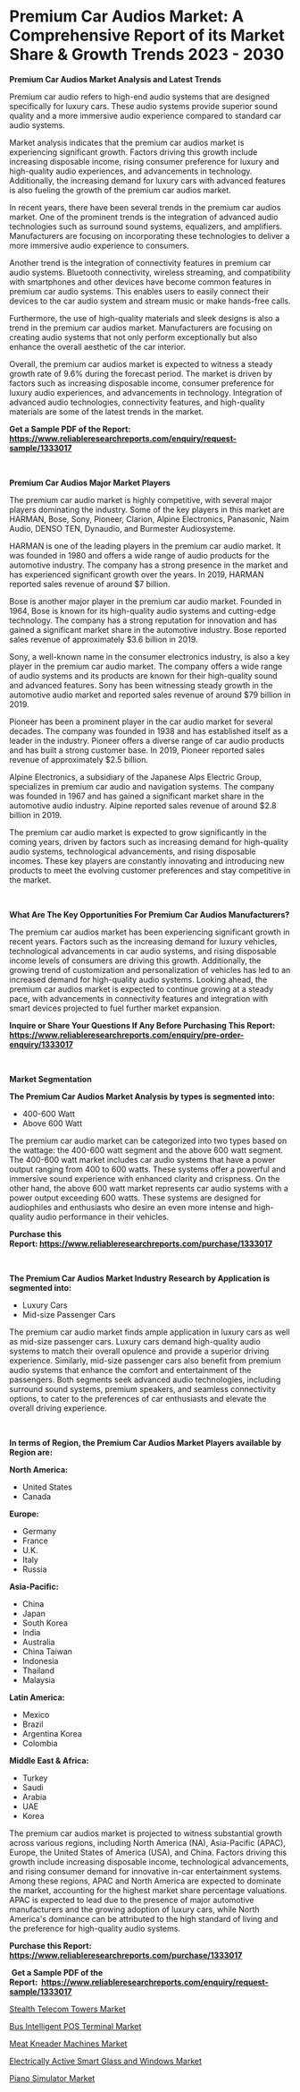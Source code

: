 <p><h1>Premium Car Audios Market: A Comprehensive Report of its Market Share & Growth Trends 2023 - 2030</h1></p><p><strong>Premium Car Audios Market Analysis and Latest Trends</strong></p>
<p><p>Premium car audio refers to high-end audio systems that are designed specifically for luxury cars. These audio systems provide superior sound quality and a more immersive audio experience compared to standard car audio systems.</p><p>Market analysis indicates that the premium car audios market is experiencing significant growth. Factors driving this growth include increasing disposable income, rising consumer preference for luxury and high-quality audio experiences, and advancements in technology. Additionally, the increasing demand for luxury cars with advanced features is also fueling the growth of the premium car audios market.</p><p>In recent years, there have been several trends in the premium car audios market. One of the prominent trends is the integration of advanced audio technologies such as surround sound systems, equalizers, and amplifiers. Manufacturers are focusing on incorporating these technologies to deliver a more immersive audio experience to consumers.</p><p>Another trend is the integration of connectivity features in premium car audio systems. Bluetooth connectivity, wireless streaming, and compatibility with smartphones and other devices have become common features in premium car audio systems. This enables users to easily connect their devices to the car audio system and stream music or make hands-free calls.</p><p>Furthermore, the use of high-quality materials and sleek designs is also a trend in the premium car audios market. Manufacturers are focusing on creating audio systems that not only perform exceptionally but also enhance the overall aesthetic of the car interior.</p><p>Overall, the premium car audios market is expected to witness a steady growth rate of 9.6% during the forecast period. The market is driven by factors such as increasing disposable income, consumer preference for luxury audio experiences, and advancements in technology. Integration of advanced audio technologies, connectivity features, and high-quality materials are some of the latest trends in the market.</p></p>
<p><strong>Get a Sample PDF of the Report:&nbsp; <a href="https://www.reliableresearchreports.com/enquiry/request-sample/1333017">https://www.reliableresearchreports.com/enquiry/request-sample/1333017</a></strong></p>
<p>&nbsp;</p>
<p><strong>Premium Car Audios Major Market Players</strong></p>
<p><p>The premium car audio market is highly competitive, with several major players dominating the industry. Some of the key players in this market are HARMAN, Bose, Sony, Pioneer, Clarion, Alpine Electronics, Panasonic, Naim Audio, DENSO TEN, Dynaudio, and Burmester Audiosysteme.</p><p>HARMAN is one of the leading players in the premium car audio market. It was founded in 1980 and offers a wide range of audio products for the automotive industry. The company has a strong presence in the market and has experienced significant growth over the years. In 2019, HARMAN reported sales revenue of around $7 billion.</p><p>Bose is another major player in the premium car audio market. Founded in 1964, Bose is known for its high-quality audio systems and cutting-edge technology. The company has a strong reputation for innovation and has gained a significant market share in the automotive industry. Bose reported sales revenue of approximately $3.6 billion in 2019.</p><p>Sony, a well-known name in the consumer electronics industry, is also a key player in the premium car audio market. The company offers a wide range of audio systems and its products are known for their high-quality sound and advanced features. Sony has been witnessing steady growth in the automotive audio market and reported sales revenue of around $79 billion in 2019.</p><p>Pioneer has been a prominent player in the car audio market for several decades. The company was founded in 1938 and has established itself as a leader in the industry. Pioneer offers a diverse range of car audio products and has built a strong customer base. In 2019, Pioneer reported sales revenue of approximately $2.5 billion.</p><p>Alpine Electronics, a subsidiary of the Japanese Alps Electric Group, specializes in premium car audio and navigation systems. The company was founded in 1967 and has gained a significant market share in the automotive audio industry. Alpine reported sales revenue of around $2.8 billion in 2019.</p><p>The premium car audio market is expected to grow significantly in the coming years, driven by factors such as increasing demand for high-quality audio systems, technological advancements, and rising disposable incomes. These key players are constantly innovating and introducing new products to meet the evolving customer preferences and stay competitive in the market.</p></p>
<p>&nbsp;</p>
<p><strong>What Are The Key Opportunities For Premium Car Audios Manufacturers?</strong></p>
<p><p>The premium car audios market has been experiencing significant growth in recent years. Factors such as the increasing demand for luxury vehicles, technological advancements in car audio systems, and rising disposable income levels of consumers are driving this growth. Additionally, the growing trend of customization and personalization of vehicles has led to an increased demand for high-quality audio systems. Looking ahead, the premium car audios market is expected to continue growing at a steady pace, with advancements in connectivity features and integration with smart devices projected to fuel further market expansion.</p></p>
<p><strong>Inquire or Share Your Questions If Any Before Purchasing This Report: <a href="https://www.reliableresearchreports.com/enquiry/pre-order-enquiry/1333017">https://www.reliableresearchreports.com/enquiry/pre-order-enquiry/1333017</a></strong></p>
<p>&nbsp;</p>
<p><strong>Market Segmentation</strong></p>
<p><strong>The Premium Car Audios Market Analysis by types is segmented into:</strong></p>
<p><ul><li>400-600 Watt</li><li>Above 600 Watt</li></ul></p>
<p><p>The premium car audio market can be categorized into two types based on the wattage: the 400-600 watt segment and the above 600 watt segment. The 400-600 watt market includes car audio systems that have a power output ranging from 400 to 600 watts. These systems offer a powerful and immersive sound experience with enhanced clarity and crispness. On the other hand, the above 600 watt market represents car audio systems with a power output exceeding 600 watts. These systems are designed for audiophiles and enthusiasts who desire an even more intense and high-quality audio performance in their vehicles.</p></p>
<p><strong>Purchase this Report:&nbsp;<a href="https://www.reliableresearchreports.com/purchase/1333017">https://www.reliableresearchreports.com/purchase/1333017</a></strong></p>
<p>&nbsp;</p>
<p><strong>The Premium Car Audios Market Industry Research by Application is segmented into:</strong></p>
<p><ul><li>Luxury Cars</li><li>Mid-size Passenger Cars</li></ul></p>
<p><p>The premium car audio market finds ample application in luxury cars as well as mid-size passenger cars. Luxury cars demand high-quality audio systems to match their overall opulence and provide a superior driving experience. Similarly, mid-size passenger cars also benefit from premium audio systems that enhance the comfort and entertainment of the passengers. Both segments seek advanced audio technologies, including surround sound systems, premium speakers, and seamless connectivity options, to cater to the preferences of car enthusiasts and elevate the overall driving experience.</p></p>
<p>&nbsp;</p>
<p><strong>In terms of Region, the Premium Car Audios Market Players available by Region are:</strong></p>
<p>
    <p> <strong> North America: </strong>
        <ul>
            <li>United States</li>
            <li>Canada</li>
        </ul>
        </p> 
    <p> <strong> Europe: </strong>
        <ul>
            <li>Germany</li>
            <li>France</li>
            <li>U.K.</li>
            <li>Italy</li>
            <li>Russia</li>
        </ul>
        </p> 
    <p> <strong> Asia-Pacific: </strong>
        <ul>
            <li>China</li>
            <li>Japan</li>
            <li>South Korea</li>
            <li>India</li>
            <li>Australia</li>
            <li>China Taiwan</li>
            <li>Indonesia</li>
            <li>Thailand</li>
            <li>Malaysia</li>
        </ul>
        </p> 
    <p> <strong> Latin America: </strong>
        <ul>
            <li>Mexico</li>
            <li>Brazil</li>
            <li>Argentina Korea</li>
            <li>Colombia</li>
        </ul>
        </p> 
    <p> <strong> Middle East & Africa: </strong>
        <ul>
            <li>Turkey</li>
            <li>Saudi</li>
            <li>Arabia</li>
            <li>UAE</li>
            <li>Korea</li>
        </ul>
    </p>
    </p>
<p><p>The premium car audios market is projected to witness substantial growth across various regions, including North America (NA), Asia-Pacific (APAC), Europe, the United States of America (USA), and China. Factors driving this growth include increasing disposable income, technological advancements, and rising consumer demand for innovative in-car entertainment systems. Among these regions, APAC and North America are expected to dominate the market, accounting for the highest market share percentage valuations. APAC is expected to lead due to the presence of major automotive manufacturers and the growing adoption of luxury cars, while North America's dominance can be attributed to the high standard of living and the preference for high-quality audio systems.</p></p>
<p><strong>Purchase this Report: <a href="https://www.reliableresearchreports.com/purchase/1333017">https://www.reliableresearchreports.com/purchase/1333017</a></strong></p>
<p>&nbsp;<strong>Get a Sample PDF of the Report:&nbsp;&nbsp;<a href="https://www.reliableresearchreports.com/enquiry/request-sample/1333017">https://www.reliableresearchreports.com/enquiry/request-sample/1333017</a></strong></p>
<p><strong></strong></p>
<p><p><a href="https://github.com/grishafomin4852/Market-Research-Report-List-1/blob/main/stealth-telecom-towers-market.md">Stealth Telecom Towers Market</a></p><p><a href="https://github.com/abbypearson7765/Market-Research-Report-List-1/blob/main/bus-intelligent-pos-terminal-market.md">Bus Intelligent POS Terminal Market</a></p><p><a href="https://www.linkedin.com/pulse/meat-kneader-machines-market-size-share-amp-trends-analysis-azlmf/">Meat Kneader Machines Market</a></p><p><a href="https://www.linkedin.com/pulse/electrically-active-smart-glass-windows-market-research-c18zf/">Electrically Active Smart Glass and Windows Market</a></p><p><a href="https://medium.com/@maeganbraun/piano-simulator-market-furnishes-information-on-market-share-market-trends-and-market-growth-0fb6bc1b1d48">Piano Simulator Market</a></p></p>